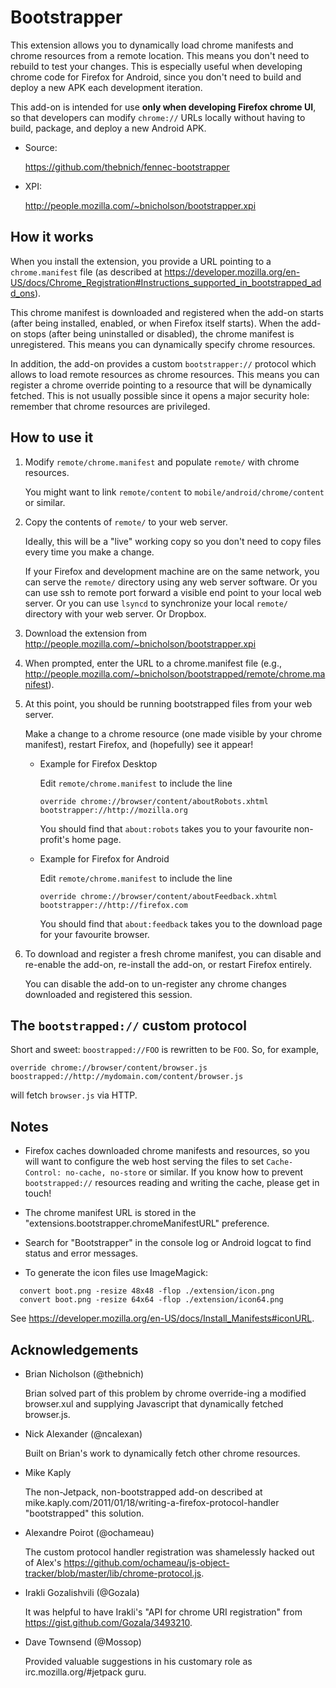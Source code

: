 Bootstrapper
============

This extension allows you to dynamically load chrome manifests and
chrome resources from a remote location.  This means you don't need to
rebuild to test your changes.  This is especially useful when
developing chrome code for Firefox for Android, since you don't need
to build and deploy a new APK each development iteration.

This add-on is intended for use **only when developing Firefox chrome
UI**, so that developers can modify `chrome://` URLs locally without
having to build, package, and deploy a new Android APK.

* Source:

  https://github.com/thebnich/fennec-bootstrapper

* XPI:

  http://people.mozilla.com/~bnicholson/bootstrapper.xpi

How it works
------------

When you install the extension, you provide a URL pointing to a
`chrome.manifest` file (as described at
https://developer.mozilla.org/en-US/docs/Chrome_Registration#Instructions_supported_in_bootstrapped_add_ons).

This chrome manifest is downloaded and registered when the add-on
starts (after being installed, enabled, or when Firefox itself
starts).  When the add-on stops (after being uninstalled or disabled),
the chrome manifest is unregistered.  This means you can dynamically
specify chrome resources.

In addition, the add-on provides a custom `bootstrapper://` protocol
which allows to load remote resources as chrome resources.  This means
you can register a chrome override pointing to a resource that will be
dynamically fetched.  This is not usually possible since it opens a
major security hole: remember that chrome resources are privileged.

How to use it
-------------

1) Modify `remote/chrome.manifest` and populate `remote/` with chrome
   resources.

   You might want to link `remote/content` to
   `mobile/android/chrome/content` or similar.

2) Copy the contents of `remote/` to your web server.

   Ideally, this will be a "live" working copy so you don't need to
   copy files every time you make a change.

   If your Firefox and development machine are on the same network,
   you can serve the `remote/` directory using any web server
   software.  Or you can use ssh to remote port forward a visible end
   point to your local web server.  Or you can use `lsyncd` to
   synchronize your local `remote/` directory with your web server.
   Or Dropbox.

3) Download the extension from http://people.mozilla.com/~bnicholson/bootstrapper.xpi

4) When prompted, enter the URL to a chrome.manifest file
   (e.g., http://people.mozilla.com/~bnicholson/bootstrapped/remote/chrome.manifest).

6) At this point, you should be running bootstrapped files from your web server.

   Make a change to a chrome resource (one made visible by your chrome
   manifest), restart Firefox, and (hopefully) see it appear!

   * Example for Firefox Desktop

     Edit `remote/chrome.manifest` to include the line

     ```
     override chrome://browser/content/aboutRobots.xhtml bootstrapper://http://mozilla.org
     ```

     You should find that `about:robots` takes you to your favourite
     non-profit's home page.

   * Example for Firefox for Android

     Edit `remote/chrome.manifest` to include the line

     ```
     override chrome://browser/content/aboutFeedback.xhtml bootstrapper://http://firefox.com
     ```

     You should find that `about:feedback` takes you to the download
     page for your favourite browser.

7) To download and register a fresh chrome manifest, you can disable
   and re-enable the add-on, re-install the add-on, or restart Firefox
   entirely.

   You can disable the add-on to un-register any chrome changes
   downloaded and registered this session.

The `bootstrapped://` custom protocol
-------------------------------------

Short and sweet: `boostrapped://FOO` is rewritten to be `FOO`.  So,
for example,

```
override chrome://browser/content/browser.js boostrapped://http://mydomain.com/content/browser.js
```

will fetch `browser.js` via HTTP.

Notes
-----

* Firefox caches downloaded chrome manifests and resources, so you
  will want to configure the web host serving the files to set
  `Cache-Control: no-cache, no-store` or similar.  If you know how to
  prevent `bootstrapped://` resources reading and writing the cache,
  please get in touch!

* The chrome manifest URL is stored in the
  "extensions.bootstrapper.chromeManifestURL" preference.

* Search for "Bootstrapper" in the console log or Android logcat to
  find status and error messages.

* To generate the icon files use ImageMagick:

```
  convert boot.png -resize 48x48 -flop ./extension/icon.png
  convert boot.png -resize 64x64 -flop ./extension/icon64.png
```

  See https://developer.mozilla.org/en-US/docs/Install_Manifests#iconURL.

Acknowledgements
----------------

* Brian Nicholson (@thebnich)

  Brian solved part of this problem by chrome override-ing a modified
  browser.xul and supplying Javascript that dynamically fetched
  browser.js.

* Nick Alexander (@ncalexan)

  Built on Brian's work to dynamically fetch other chrome resources.

* Mike Kaply

  The non-Jetpack, non-bootstrapped add-on described at
  mike.kaply.com/2011/01/18/writing-a-firefox-protocol-handler
  "bootstrapped" this solution.

* Alexandre Poirot (@ochameau)

  The custom protocol handler registration was shamelessly hacked out
  of Alex's
  https://github.com/ochameau/js-object-tracker/blob/master/lib/chrome-protocol.js.

* Irakli Gozalishvili (@Gozala)

  It was helpful to have Irakli's "API for chrome URI registration"
  from https://gist.github.com/Gozala/3493210.

* Dave Townsend (@Mossop)

  Provided valuable suggestions in his customary role as
  irc.mozilla.org/#jetpack guru.